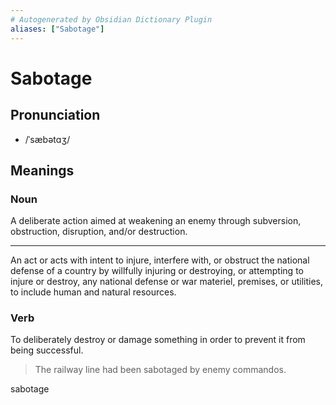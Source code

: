 ```yaml
---
# Autogenerated by Obsidian Dictionary Plugin
aliases: ["Sabotage"]
---
```


# Sabotage

## Pronunciation

- /ˈsæbətɑʒ/

## Meanings

### Noun

A deliberate action aimed at weakening an enemy through subversion, obstruction, disruption, and/or destruction.

---

An act or acts with intent to injure, interfere with, or obstruct the national defense of a country by willfully injuring or destroying, or attempting to injure or destroy, any national defense or war materiel, premises, or utilities, to include human and natural resources.

### Verb

To deliberately destroy or damage something in order to prevent it from being successful.

> The railway line had been sabotaged by enemy commandos.




sabotage